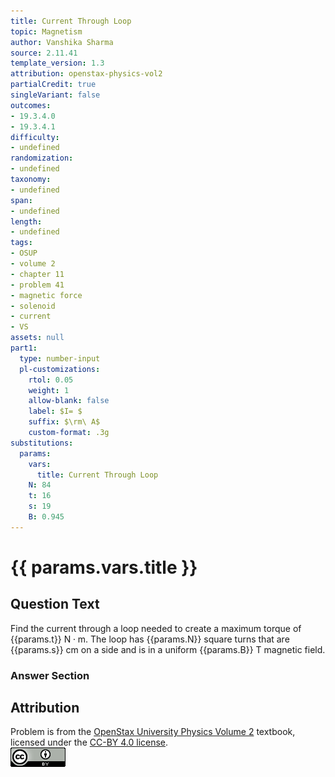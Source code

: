 ```yaml
---
title: Current Through Loop
topic: Magnetism
author: Vanshika Sharma
source: 2.11.41
template_version: 1.3
attribution: openstax-physics-vol2
partialCredit: true
singleVariant: false
outcomes:
- 19.3.4.0
- 19.3.4.1
difficulty:
- undefined
randomization:
- undefined
taxonomy:
- undefined
span:
- undefined
length:
- undefined
tags:
- OSUP
- volume 2
- chapter 11
- problem 41
- magnetic force
- solenoid
- current
- VS
assets: null
part1:
  type: number-input
  pl-customizations:
    rtol: 0.05
    weight: 1
    allow-blank: false
    label: $I= $
    suffix: $\rm\ A$
    custom-format: .3g
substitutions:
  params:
    vars:
      title: Current Through Loop
    N: 84
    t: 16
    s: 19
    B: 0.945
---
```

# {{ params.vars.title }}

## Question Text

Find the current through a loop needed to create a maximum torque of {{params.t}} $\textrm{ N} \cdot \textrm{m}$.
The loop has {{params.N}} square turns that are {{params.s}} $\textrm{ cm}$ on a side and is in a uniform {{params.B}} $\textrm{ T}$ magnetic field.

### Answer Section

## Attribution

Problem is from the [OpenStax University Physics Volume 2](https://openstax.org/details/books/university-physics-volume-2) textbook, licensed under the [CC-BY 4.0 license](https://creativecommons.org/licenses/by/4.0/).<br>![Image representing the Creative Commons 4.0 BY license.](https://raw.githubusercontent.com/firasm/bits/master/by.png)